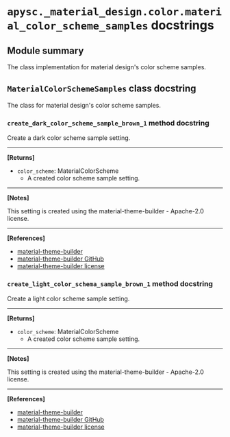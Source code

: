 # `apysc._material_design.color.material_color_scheme_samples` docstrings

## Module summary

The class implementation for material design's color scheme samples.

## `MaterialColorSchemeSamples` class docstring

The class for material design's color scheme samples.

### `create_dark_color_scheme_sample_brown_1` method docstring

Create a dark color scheme sample setting.<hr>

**[Returns]**

- `color_scheme`: MaterialColorScheme
  - A created color scheme sample setting.

<hr>

**[Notes]**

This setting is created using the material-theme-builder - Apache-2.0 license.<hr>

**[References]**

- [material-theme-builder](https://material-foundation.github.io/material-theme-builder/)
- [material-theme-builder GitHub](https://github.com/material-foundation/material-theme-builder)
- [material-theme-builder license](https://github.com/material-foundation/material-theme-builder?tab=Apache-2.0-1-ov-file#readme)

### `create_light_color_schema_sample_brown_1` method docstring

Create a light color scheme sample setting.<hr>

**[Returns]**

- `color_scheme`: MaterialColorScheme
  - A created color scheme sample setting.

<hr>

**[Notes]**

This setting is created using the material-theme-builder - Apache-2.0 license.<hr>

**[References]**

- [material-theme-builder](https://material-foundation.github.io/material-theme-builder/)
- [material-theme-builder GitHub](https://github.com/material-foundation/material-theme-builder)
- [material-theme-builder license](https://github.com/material-foundation/material-theme-builder?tab=Apache-2.0-1-ov-file#readme)